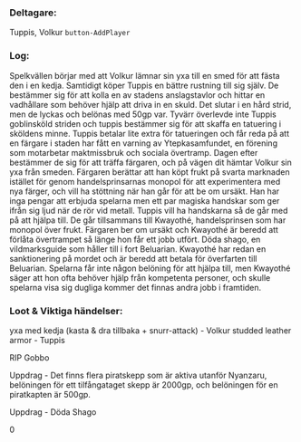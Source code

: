 ### Deltagare:
Tuppis, Volkur
`button-AddPlayer`

### Log:
Spelkvällen börjar med att Volkur lämnar sin yxa till en smed för att fästa den i en kedja. Samtidigt köper Tuppis en bättre rustning till sig själv.
De bestämmer sig för att kolla en av stadens anslagstavlor och hittar en vadhållare som behöver hjälp att driva in en skuld. Det slutar i en hård strid, men de lyckas och belönas med 50gp var. Tyvärr överlevde inte Tuppis goblinsköld striden och tuppis bestämmer sig för att skaffa en tatuering i sköldens minne. Tuppis betalar lite extra för tatueringen och får  reda på att en färgare i staden har fått en varning av Ytepkasamfundet, en förening som motarbetar maktmissbruk och sociala övertramp.
Dagen efter bestämmer de sig för att träffa färgaren, och på vägen dit hämtar Volkur sin yxa från smeden. Färgaren berättar att han köpt frukt på svarta marknaden istället för genom handelsprinsarnas monopol för att experimentera med nya färger, och vill ha stöttning när han går för att be om ursäkt. Han har inga pengar att erbjuda spelarna men ett par magiska handskar som ger ifrån sig ljud när de rör vid metall. Tuppis vill ha handskarna så de går med på att hjälpa till. De går tillsammans till Kwayothé, handelsprinsen som har monopol över frukt. Färgaren ber om ursäkt och Kwayothé är beredd att förlåta övertrampet så länge hon får ett jobb utfört. Döda shago, en vildmarksguide som håller till i fort Beluarian. Kwayothé har redan en sanktionering på mordet och är beredd att betala för överfarten till Beluarian. Spelarna får inte någon belöning för att hjälpa till, men Kwayothé säger att hon ofta behöver hjälp från kompetenta personer, och skulle spelarna visa sig dugliga kommer det finnas andra jobb i framtiden.


### Loot & Viktiga händelser:
yxa med kedja (kasta & dra tillbaka + snurr-attack) - Volkur
studded leather armor - Tuppis

RIP Gobbo

Uppdrag - Det finns flera piratskepp som är aktiva utanför Nyanzaru, belöningen för ett tilfångataget skepp är 2000gp, och belöningen för en piratkapten är 500gp.

Uppdrag - Döda Shago

0